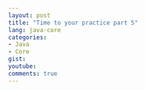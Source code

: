 ```yaml
---
layout: post
title: "Time to your practice part 5"
lang: java-core
categories:
- Java
- Core
gist: 
youtube: 
comments: true
---
```


